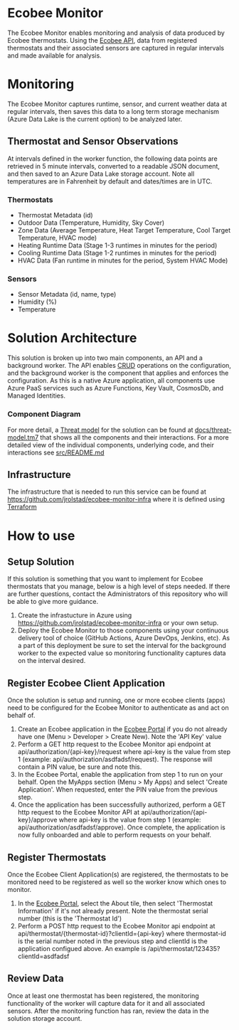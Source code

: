 # Ecobee Monitor
The Ecobee Monitor enables monitoring and analysis of data produced by Ecobee thermostats.  Using the [Ecobee API](https://www.ecobee.com/en-us/developers/), data from registered thermostats and their associated sensors are captured in regular intervals and made available for analysis.

# Monitoring
The Ecobee Monitor captures runtime, sensor, and current weather data at regular intervals, then saves this data to a long term storage mechanism (Azure Data Lake is the current option) to be analyzed later.

## Thermostat and Sensor Observations
At intervals defined in the worker function, the following data points are retrieved in 5 minute intervals, converted to a readable JSON document, and then saved to an Azure Data Lake storage account.  Note all temperatures are in Fahrenheit by default and dates/times are in UTC.

### Thermostats
* Thermostat Metadata (id)
* Outdoor Data (Temperature, Humidity, Sky Cover)
* Zone Data (Average Temperature, Heat Target Temperature, Cool Target Temperature, HVAC mode)
* Heating Runtime Data (Stage 1-3 runtimes in minutes for the period)
* Cooling Runtime Data (Stage 1-2 runtimes in minutes for the period)
* HVAC Data (Fan runtime in minutes for the period, System HVAC Mode)
### Sensors
* Sensor Metadata (id, name, type)
* Humidity (%)
* Temperature

# Solution Architecture
This solution is broken up into two main components, an API and a background worker.  The API enables [CRUD](https://en.wikipedia.org/wiki/Create,_read,_update_and_delete) operations on the configuration, and the background worker is the component that applies and enforces the configuration.  As this is a native Azure application, all components use Azure PaaS services such as Azure Functions, Key Vault, CosmosDb, and Managed Identities.

### Component Diagram
For more detail, a [Threat model](https://docs.microsoft.com/en-us/azure/security/develop/threat-modeling-tool) for the solution can be found at [docs/threat-model.tm7](docs/threat-model.tm7) that shows all the components and their interactions.  For a more detailed view of the individual components, underlying code, and their interactions see [src/README.md](src/README.md)

## Infrastructure
The infrastructure that is needed to run this service can be found at https://github.com/jrolstad/ecobee-monitor-infra where it is defined using [Terraform](https://www.terraform.io/)

# How to use
## Setup Solution
If this solution is something that you want to implement for Ecobee thermostats that you manage, below is a high level of steps needed.  If there are further questions, contact the Administrators of this repository who will be able to give more guidance.
1. Create the infrastucture in Azure using https://github.com/jrolstad/ecobee-monitor-infra or your own setup.
2. Deploy the Ecobee Monitor to those components using your continuous delivery tool of choice (GitHub Actions, Azure DevOps, Jenkins, etc).  As a part of this deployment be sure to set the interval for the background worker to the expected value so monitoring functionality captures data on the interval desired.

## Register Ecobee Client Application
Once the solution is setup and running, one or more ecobee clients (apps) need to be configured for the Ecobee Monitor to authenticate as and act on behalf of.
1. Create an Ecobee application in the [Ecobee Portal](https://www.ecobee.com/consumerportal/index.html#/login) if you do not already have one (Menu > Developer > Create New).  Note the 'API Key' value
2. Perform a GET http request to the Ecobee Monitor api endpoint at api/authorization/{api-key}/request where api-key is the value from step 1 (example: api/authorization/asdfadsf/request). The response will contain a PIN value, be sure and note this.
3. In the Ecobee Portal, enable the application from step 1 to run on your behalf.  Open the MyApps section (Menu > My Apps) and select 'Create Application'.  When requested, enter the PIN value from the previous step. 
4. Once the application has been successfully authorized, perform a GET http request to the Ecobee Monitor API at api/authorization/{api-key}/approve where api-key is the value from step 1 (example: api/authorization/asdfadsf/approve).  Once complete, the application is now fully onboarded and able to perform requests on your behalf.

## Register Thermostats
Once the Ecobee Client Application(s) are registered, the thermostats to be monitored need to be registered as well so the worker know which ones to monitor.
1. In the [Ecobee Portal](https://www.ecobee.com/consumerportal/index.html#/login), select the About tile, then select 'Thermostat Information' if it's not already present.  Note the thermostat serial number (this is the 'Thermostat Id')
2. Perform a POST http request to the Ecobee Monitor api endpoint at api/thermostat/{thermostat-id}?clientId={api-key} where thermostat-id is the serial number noted in the previous step and clientId is the application configued above.  An example is /api/thermostat/123435?clientId=asdfadsf

## Review Data
Once at least one thermostat has been registered, the monitoring functionality of the worker will capture data for it and all associated sensors.  After the monitoring function has ran, review the data in the solution storage account.